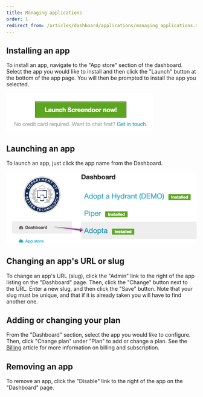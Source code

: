 ```yaml
---
title: Managing applications
order: 1
redirect_from: /articles/dashboard/applications/managing_applications.md
---
```


## Installing an app

To install an app, navigate to the "App store" section of the dashboard. Select the app you would like to install and then click the "Launch" button at the bottom of the app page. You will then be prompted to install the app you selected.

![install app](../images/install_app.png)

## Launching an app

To launch an app, just click the app name from the Dashboard.

![launch app](../images/launch_app.png)

## Changing an app's URL or slug

To change an app's URL (slug), click the "Admin" link to the right of the app listing on the "Dashboard" page. Then, click the "Change" button next to the URL. Enter a new slug, and then click the "Save" button. Note that your slug must be unique, and that if it is already taken you will have to find another one.

## Adding or changing your plan

From the "Dashboard" section, select the app you would like to configure. Then, click "Change plan" under "Plan" to add or change a plan. See the [Billing](../accounts/billing.html) article for more information on billing and subscription.

## Removing an app

To remove an app, click the "Disable" link to the right of the app on the "Dashboard" page.
